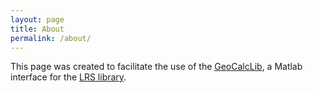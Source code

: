 ```yaml
---
layout: page
title: About
permalink: /about/
---
```


This page was created to facilitate the use of the [GeoCalcLib][gcl], a Matlab interface for the [LRS library][lrs].





[gcl]: https://github.com/worc4021/GeoCalcLib
[lrs]: http://cgm.cs.mcgill.ca/~avis/C/lrs.html
